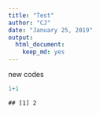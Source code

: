 ```yaml
---
title: "Test"
author: "CJ"
date: "January 25, 2019"
output: 
  html_document: 
    keep_md: yes
---
```

new codes


```r
1+1
```

```
## [1] 2
```
